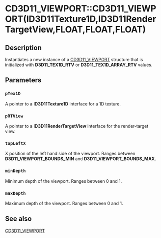 # CD3D11_VIEWPORT::CD3D11_VIEWPORT(ID3D11Texture1D,ID3D11RenderTargetView,FLOAT,FLOAT,FLOAT)

## Description

Instantiates a new instance of a [CD3D11_VIEWPORT](https://learn.microsoft.com/previous-versions/windows/desktop/legacy/jj151722(v=vs.85)) structure that is initialized with **D3D11_TEX1D_RTV** or **D3D11_TEX1D_ARRAY_RTV** values.

## Parameters

### `pTex1D`

A pointer to a **ID3D11Texture1D** interface for a 1D texture.

### `pRTView`

A pointer to a **ID3D11RenderTargetView** interface for the render-target view.

### `topLeftX`

X position of the left hand side of the viewport.
Ranges between **D3D11_VIEWPORT_BOUNDS_MIN** and **D3D11_VIEWPORT_BOUNDS_MAX**.

### `minDepth`

Minimum depth of the viewport.
Ranges between 0 and 1.

### `maxDepth`

Maximum depth of the viewport.
Ranges between 0 and 1.

## See also

[CD3D11_VIEWPORT](https://learn.microsoft.com/previous-versions/windows/desktop/legacy/jj151722(v=vs.85))